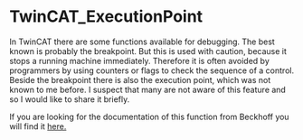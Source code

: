 # TwinCAT_ExecutionPoint
In TwinCAT there are some functions available for debugging. The best known is probably the breakpoint. But this is used with caution, because it stops a running machine immediately. Therefore it is often avoided by programmers by using counters or flags to check the sequence of a control.  Beside the breakpoint there is also the execution point, which was not known to me before. I suspect that many are not aware of this feature and so I would like to share it briefly. 


If you are looking for the documentation of this function from Beckhoff you will find it [here.](https://infosys.beckhoff.com/content/1033/tc3_plc_intro/2527568011.html?id=5008915087046204059 "Beckhoff")
